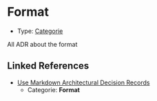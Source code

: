 # Format

* Type: [Categorie](categorie.md)

All ADR about the format

## Linked References

* [Use Markdown Architectural Decision Records](0000-use-markdown-architectural-decision-records.md)
  * Categorie: **Format**

